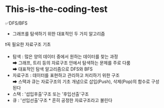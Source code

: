 # This-is-the-coding-test


✅DFS/BFS

- 그래프를 탐색하기 위한 대표적인 두 가지 알고리즘

❗꼭 필요한 자료구조 기초
- 탐색 : 많은 양의 데이터 중에서 원하는 데이터를 찾는 과정  
  ➡ 그래프, 트리 등의 자료구조 안에서 탐색하는 문제를 주로 다룸  
  ➡ 대표적인 탐색 알고리즘으로 DFS와 BFS  
- 자료구조 : 데이터를 표현하고 관리하고 처리하기 위한 구조  
  ➡ 스택과 큐는 자료구조의 기초 개념으로 삽입(Push), 삭제(Pop)의 함수로 구성된다  
- 스택 : '섭입후출'구조 또는 '후입선출'구조
- 큐 : '선입선출'구조 * 흔히 공정한 자료구조라고 불린다
